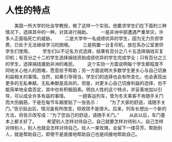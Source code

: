# 人性的特点
　　美国一所大学的社会学教授，做了这样一个实验。他要求学生们在下面的三种情况下，选择其中的一种，对其进行捐助。 
　　一是非洲中部遭遇严重旱灾，许多人正面临死亡的威胁。 
　　二是大学中一名成绩优异的学生，因为无力负担学费，已处于无法继续学习的困境。 
　　三是购置一台复印机，放在系办公室里供学生们使用。 
　　学生们以不记名方式选择，结果有百分之八十五选择捐钱买复印机；有百分之十二的学生选择捐钱资助成绩优异的学生完成学业；只有百分之三的学生，选择捐钱援助非洲的难民。 
　　这个实验一方面说明每个学生都程度不同地关心他人的困难，愿意给予帮助；另一方面说明大多数学生更关心与自己切身利益相关的事情。当然，如果引导得当，学生们的选择也会有所变化，也会表现出更多的无私奉献。无私奉献是高尚的，但是，对更关心自己切身利益的选择，也不能简单地全盘否定，其中也有积极因素。明白人性的这个特点，并妥善地加以引导，可以成全许多有益的事情。 
　　一趟客运列车，曾为冬天乘客不肯随手关门而大伤脑筋，于是在每节车厢里贴了一张告示： 
　　“为了大家的舒适，请随手关门。”告示贴出后，情况虽有所改变，但收效不是很大。后来，列车长想出一个新的方法，将告示改写成：“为了您自己的舒适，请随手关门。” 
　　从此以后，车门基本上都关好了。 
　　希望别人怎样对待自己，自己就要怎样对待别人。自己怎样对待别人，别人也就会怎样对待自己。给人一束玫瑰，会留下一缕芬芳。帮助别人，就是帮助自己，即使不是直接地帮助自己也是间接地帮助自己。
 